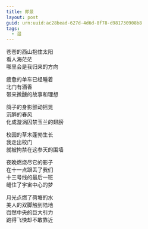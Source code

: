 ```yaml
---
title: 即景
layout: post
guid: urn:uuid:ac28bead-627d-4d6d-8f78-d981730908b8
tags:
  - 湿
---
```


苍苍的西山抱住太阳  
看人海茫茫  
哪里会是我归来的方向

疲惫的单车已经睡着  
北门有酒香  
带来微醺的故事和理想

鸽子的身影颤动摇晃   
沉醉的春风  
化成漩涡囚禁玉兰的翅膀

校园的草木蓬勃生长  
我走出校门  
就被拘禁在这参天的围墙

夜晚燃烧尽它的影子  
在十一点跟丢了我们  
十三号线的最后一班  
缝住了宇宙中心的梦

月光点燃了荷塘的水  
美人的双脚触到陆地  
岿然中央的巨大引力  
跑得飞快却不敢靠近